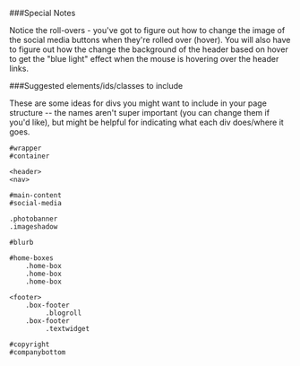 ###Special Notes

Notice the roll-overs - you've got to figure out how to change the image of the social 
media buttons when they're rolled over (hover). You will also have to figure out how the 
change the background of the header based on hover to get the "blue light" effect when the 
mouse is hovering over the header links.

###Suggested elements/ids/classes to include

These are some ideas for divs you might want to include in your page 
structure -- the names aren't super important (you can change them if 
you'd like), but might be helpful for indicating what each div does/where it goes.

``` 
#wrapper 
#container 

<header> 
<nav>

#main-content 
#social-media 

.photobanner 
.imageshadow

#blurb 

#home-boxes 
    .home-box
    .home-box
    .home-box

<footer> 
    .box-footer 
         .blogroll
    .box-footer 
         .textwidget 

#copyright 
#companybottom
```

